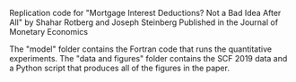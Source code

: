 Replication code for "Mortgage Interest Deductions? Not a Bad Idea After All"
by Shahar Rotberg and Joseph Steinberg
Published in the Journal of Monetary Economics

The "model" folder contains the Fortran code that runs the quantitative experiments. The "data and figures" folder contains the SCF 2019 data and a Python script that produces all of the figures in the paper.
